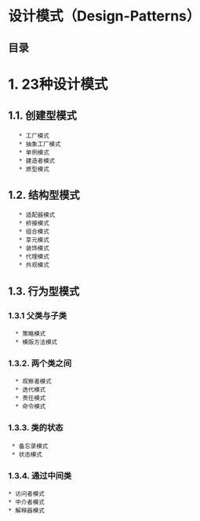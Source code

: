 # 设计模式（Design-Patterns）

目录
---

# 1. 23种设计模式

## 1.1. 创建型模式

       * 工厂模式
       * 抽象工厂模式
       * 单例模式
       * 建造者模式
       * 原型模式
  
## 1.2. 结构型模式
  
       * 适配器模式
       * 桥接模式
       * 组合模式
       * 享元模式
       * 装饰模式
       * 代理模式
       * 外观模式
      
## 1.3. 行为型模式

### 1.3.1  父类与子类

      * 策略模式
      * 模版方法模式
      
### 1.3.2.   两个类之间

      * 观察者模式
      * 迭代模式
      * 责任模式
      * 命令模式
                
### 1.3.3.  类的状态

     * 备忘录模式
     * 状态模式
     
### 1.3.4.  通过中间类

    * 访问者模式
    * 中介者模式
    * 解释器模式
    
    
